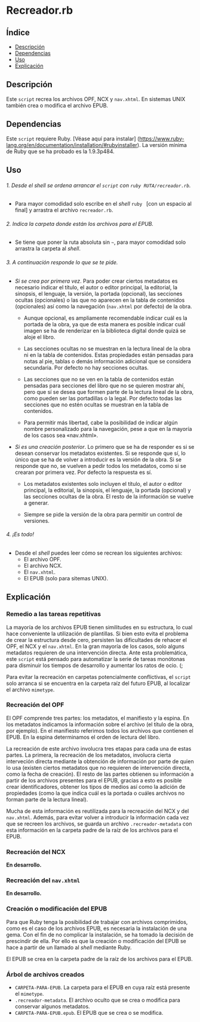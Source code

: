 # Recreador.rb

## Índice

* [Descripción](#descripción)
* [Dependencias](#dependencias)
* [Uso](#uso)
* [Explicación](#explicación)

## Descripción

Este `script` recrea los archivos OPF, NCX y `nav.xhtml`. En sistemas UNIX
también crea o modifica el archivo EPUB.

## Dependencias

Este `script` requiere Ruby. [Véase aquí para instalar]
(https://www.ruby-lang.org/en/documentation/installation/#rubyinstaller). La
versión mínima de Ruby que se ha probado es la 1.9.3p484.

## Uso

###### 1. Desde el *shell* se ordena arrancar el `script` con `ruby RUTA/recreador.rb`.

  * Para mayor comodidad solo escribe en el *shell* `ruby ` [con un espacio al
  final] y arrastra el archivo `recreador.rb`.

###### 2. Indica la carpeta donde están los archivos para el EPUB.

  * Se tiene que poner la ruta absoluta sin `~`, para mayor comodidad solo
  arrastra la carpeta al *shell*.

###### 3. A continuación responde lo que se te pide.

  * *Si se crea por primera vez*. Para poder crear ciertos metadatos es
  necesario indicar el título, el autor o editor principal, la editorial, la
  sinopsis, el lenguaje, la versión, la portada (opcional), las secciones
  ocultas (opcionales) o las que no aparecen en la tabla de contenidos
  (opcionales) así como la navegación (`nav.xhtml` por defecto) de la obra.
    * Aunque opcional, es ampliamente recomendable indicar cuál es la portada
    de la obra, ya que de esta manera es posible indicar cuál imagen se ha de
    renderizar en la biblioteca digital donde quizá se aloje el libro.

    * Las secciones ocultas no se muestran en la lectura lineal de la obra ni
    en la tabla de contenidos. Estas propiedades están pensadas para notas al
    pie, tablas o demás información adicional que se considera secundaria. Por
    defecto no hay secciones ocultas.

    * Las secciones que no se ven en la tabla de contenidos están pensadas para
    secciones del libro que no se quieren mostrar ahí, pero que sí se desea que
    formen parte de la lectura lineal de la obra, como pueden ser las
    portadillas o la legal. Por defecto todas las secciones que no estén
    ocultas se muestran en la tabla de contenidos.

    * Para permitir más libertad, cabe la posibilidad de indicar algún nombre
    personalizado para la navegación, pese a que en la mayoría de los casos sea
    «nav.xhtml».
  * *Si es una creación posterior*. Lo primero que se ha de responder es si se
  desean conservar los metadatos existentes. Si se responde que sí, lo único
  que se ha de volver a introducir es la versión de la obra. Si se responde que
  no, se vuelven a pedir todos los metadatos, como si se crearan por primera
  vez. Por defecto la respuesta es sí.
    * Los metadatos existentes solo incluyen el título, el autor o editor
    principal, la editorial, la sinopsis, el lenguaje, la portada (opcional) y
    las secciones ocultas de la obra. El resto de la información se vuelve a
    generar.

    * Siempre se pide la versión de la obra para permitir un control de
    versiones.

###### 4. ¡Es todo!

  * Desde el *shell* puedes leer cómo se recrean los siguientes archivos:
    * El archivo OPF.
    * El archivo NCX.
    * El `nav.xhtml`.
    * El EPUB (solo para sitemas UNIX).

## Explicación

### Remedio a las tareas repetitivas

La mayoría de los archivos EPUB tienen similitudes en su estructura, lo cual
hace conveniente la utilización de plantillas. Si bien esto evita el problema
de crear la estructura desde cero, persisten las dificultades de rehacer el OPF,
el NCX y el `nav.xhtml`. En la gran mayoría de los casos, solo alguns metadatos
requieren de una intervención directa. Ante esta problemática, este `script`
está pensado para automatizar la serie de tareas monótonas para disminuir los
tiempos de desarrollo y aumentar los ratos de ocio. (;

Para evitar la recreación en carpetas potencialmente conflictivas, el `script`
solo arranca si se encuentra en la carpeta raíz del futuro EPUB, al localizar
el archivo `mimetype`.

### Recreación del OPF

El OPF comprende tres partes: los metadatos, el manifiesto y la espina. En los
metadatos indicamos la información sobre el archivo (el título de la obra, por
ejemplo). En el manifiesto referimos todos los archivos que contienen el EPUB.
En la espina determinamos el orden de lectura del libro.

La recreación de este archivo involucra tres etapas para cada una de estas
partes. La primera, la recreación de los metadatos, involucra cierta
interveción directa mediante la obtención de información por parte de quien lo
usa (existen ciertos metadatos que no requieren de intervención directa, como
la fecha de creación). El resto de las partes obtienen su información a partir
de los archivos presentes para el EPUB, gracias a esto es posible crear
identificadores, obtener los tipos de medios así como la adición de propiedades
(como la que indica cuál es la portada o cuáles archivos no forman parte de
la lectura lineal).

Mucha de esta información es reutilizada para la recreación del NCX y del
`nav.xhtml`. Además, para evitar volver a introducir la información cada vez
que se recreen los archivos, se guarda un archivo `.recreador-metadata` con esta
información en la carpeta padre de la raíz de los archivos para el EPUB.

### Recreación del NCX

**En desarrollo.**

### Recreación del `nav.xhtml`

**En desarrollo.**

### Creación o modificación del EPUB

Para que Ruby tenga la posibilidad de trabajar con archivos comprimidos, como
es el caso de los archivos EPUB, es necesaria la instalación de una gema. Con
el fin de no complicar la instalación, se ha tomado la decisión de prescindir
de ella. Por ello es que la creación o modificación del EPUB se hace a partir
de un llamado al *shell* mediante Ruby.

El EPUB se crea en la carpeta padre de la raíz de los archivos para el EPUB.

### Árbol de archivos creados

* `CARPETA-PARA-EPUB`. La carpeta para el EPUB en cuya raíz está presente el
`mimetype`.
* `.recreador-metadata`. El archivo oculto que se crea o modifica para conservar
algunos metadatos.
* `CARPETA-PARA-EPUB.epub`. El EPUB que se crea o se modifica.
